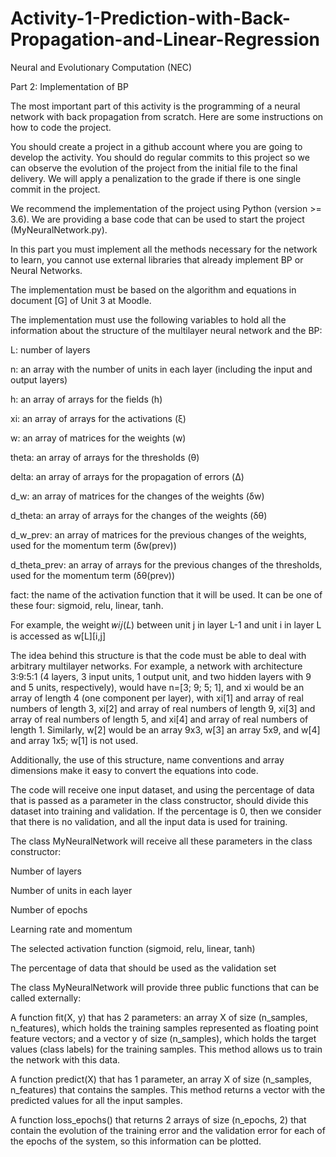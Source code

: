 # Activity-1-Prediction-with-Back-Propagation-and-Linear-Regression
Neural and Evolutionary Computation (NEC)

Part 2: Implementation of BP

The most important part of this activity is the programming of a neural network with back propagation from scratch. Here are some instructions on how to code the project.


You should create a project in a github account where you are going to develop the activity. You should do regular commits to this project so we can observe the evolution of the project from the initial file to the final delivery. We will apply a penalization to the grade if there is one single commit in the project.


We recommend the implementation of the project using Python (version >= 3.6). We are providing a base code that can be used to start the project (MyNeuralNetwork.py).


In this part you must implement all the methods necessary for the network to learn, you cannot use external libraries that already implement BP or Neural Networks.


The implementation must be based on the algorithm and equations in document [G] of Unit 3 at Moodle.


The implementation must use the following variables to hold all the information about the structure of the multilayer neural network and the BP:


L: number of layers


n: an array with the number of units in each layer (including the input and output layers)


h: an array of arrays for the fields (h)


xi: an array of arrays for the activations (ξ)


w: an array of matrices for the weights (w)


theta: an array of arrays for the thresholds (θ)


delta: an array of arrays for the propagation of errors (Δ)


d_w: an array of matrices for the changes of the weights (δw)


d_theta: an array of arrays for the changes of the weights (δθ)


d_w_prev: an array of matrices for the previous changes of the weights, used for the momentum term (δw(prev))


d_theta_prev: an array of arrays for the previous changes of the thresholds, used for the momentum term (δθ(prev))


fact: the name of the activation function that it will be used. It can be one of these four: sigmoid, relu, linear, tanh.


For example, the weight 𝑤𝑖𝑗(𝐿) between unit j in layer L-1 and unit i in layer L is accessed as w[L][i,j]


The idea behind this structure is that the code must be able to deal with arbitrary multilayer networks. For example, a network with architecture 3:9:5:1 (4 layers, 3 input units, 1 output unit, and two hidden layers with 9 and 5 units, respectively), would have n=[3; 9; 5; 1], and xi would be an array of length 4 (one component per layer), with xi[1] and array of real numbers of length 3, xi[2] and array of real numbers of length 9, xi[3] and array of real numbers of length 5, and xi[4] and array of real numbers of length 1. Similarly, w[2] would be an array 9x3, w[3] an array 5x9, and w[4] and array 1x5; w[1] is not used.


Additionally, the use of this structure, name conventions and array dimensions make it easy to convert the equations into code.


The code will receive one input dataset, and using the percentage of data that is passed as a parameter in the class constructor, should divide this dataset into training and validation. If the percentage is 0, then we consider that there is no validation, and all the input data is used for training.


The class MyNeuralNetwork will receive all these parameters in the class constructor:


Number of layers


Number of units in each layer


Number of epochs


Learning rate and momentum


The selected activation function (sigmoid, relu, linear, tanh)


The percentage of data that should be used as the validation set


The class MyNeuralNetwork will provide three public functions that can be called externally:


A function fit(X, y) that has 2 parameters: an array X of size (n_samples, n_features), which holds the training samples represented as floating point feature vectors; and a vector y of size (n_samples), which holds the target values (class labels) for the training samples. This method allows us to train the network with this data.


A function predict(X) that has 1 parameter, an array X of size (n_samples, n_features) that contains the samples. This method returns a vector with the predicted values for all the input samples.


A function loss_epochs() that returns 2 arrays of size (n_epochs, 2) that contain the evolution of the training error and the validation error for each of the epochs of the system, so this information can be plotted.
